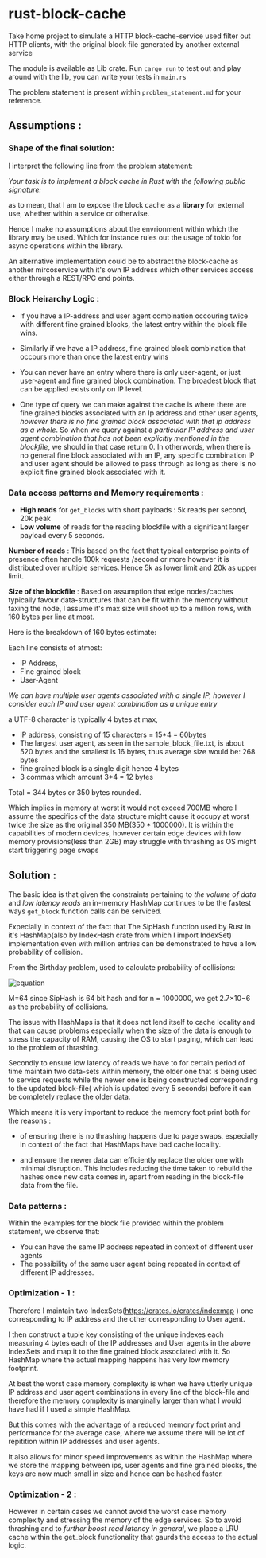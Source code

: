 # rust-block-cache
Take home project to simulate a HTTP block-cache-service used filter out HTTP clients, with the original block file generated by another external service

The module is available as Lib crate. 
Run `cargo run` to test out and play around with the lib, you can write your tests in `main.rs`

The problem statement is present within `problem_statement.md` for your reference.


## Assumptions :

### Shape of the final solution:

I interpret the following line from the problem statement:

 *Your task is to implement a block cache in Rust with the following public
signature:* 

as to mean, that I am to expose the block cache as a **library** for external use, whether within a service or otherwise.

Hence I make no assumptions about the envrionment within which the library may be used. Which for instance rules out the usage of tokio for async operations within the library.

An alternative implementation could be to abstract the block-cache as another mircoservice with it's own IP address which other services access either through a REST/RPC end points.

### Block Heirarchy Logic :

* If you have a IP-address and user agent combination occouring twice with different fine grained blocks, the latest entry within the block file wins.

* Similarly if we have a IP address, fine grained block combination that occours more than once the latest entry wins

* You can never have an entry where there is only user-agent, or just user-agent and fine grained block combination. The broadest block that can be applied exists only on IP level.

* One type of query we can make against the cache is where there are fine grained blocks associated with an Ip address and other user agents, *however there is no fine grained block associated with that ip address as a whole*.  So when we query against a *particular IP address and user agent combination that has not been explicitly mentioned in the blockfile*, we should in that case return 0. In otherwords, when there is no general fine block associated with an IP, any specific combination IP and user agent should be allowed to pass through as long as there is no explicit fine grained block associated with it.

### Data access patterns and Memory requirements :

* **High reads** for ```get_blocks``` with short payloads  : 5k reads per second, 20k peak
* **Low volume** of reads for the reading blockfile with a significant larger payload every 5 seconds.

**Number of reads** : This based on the fact that typical enterprise points of presence often handle 100k requests /second or more however it is distributed over multiple services. Hence 5k as lower limit and 20k as upper limit.

**Size of the blockfile** : Based on assumption that edge nodes/caches typically favour data-structures that can be fit within the memory without taxing the node, I assume it's max size will shoot up to a million rows, with 160 bytes per line at most. 

Here is the breakdown of 160 bytes estimate:

Each line consists of atmost:
* IP Address,
* Fine grained block
* User-Agent

*We can have multiple user agents associated with a single IP, however I consider each IP and user agent combination as a unique entry*

a UTF-8 character is typically 4 bytes at max, 

* IP address, consisting of 15 characters = 15*4 = 60bytes
* The largest user agent, as seen in the sample_block_file.txt, is about 520 bytes and the smallest is 16 bytes, thus average size would be: 268 bytes
* fine grained block is a single digit hence 4 bytes
* 3 commas which amount 3*4 = 12 bytes

Total = 344 bytes or 350 bytes rounded.

Which implies in memory at worst it would not exceed 700MB where I assume the specifics of the data structure might cause it occupy at worst twice the size as the original 350 MB(350 * 1000000). It is within the capabilities of modern devices, however certain edge devices with low memory provisions(less than 2GB) may struggle with thrashing as OS might start triggering page swaps



## Solution : 

The basic idea is that given the constraints pertaining to *the volume of data* and *low latency reads* an in-memory HashMap continues to be the fastest ways `get_block` function calls can be serviced. 

Expecially in context of the fact that The SipHash function used by Rust in it's HashMap(also by IndexHash crate from which I import IndexSet) implementation even with million entries can be demonstrated to have a low probability of collision.

From the Birthday problem, used to calculate probability of collisions:

![equation](https://latex.codecogs.com/svg.latex?P(\text{collision})%20\approx%201%20-%20e^{-\frac{n(n-1)}{2M}})


M=64 since SipHash is 64 bit hash and for n = 1000000, we get 2.7×10−6 as the probability of collisions.

The issue with HashMaps is that it does not lend itself to cache locality and that can cause problems especially when the size of the data is enough to stress the capacity of RAM, causing the OS to start paging, which can lead to the problem of thrashing.

Secondly to ensure low latency of reads we have to for certain period of time maintain two data-sets within memory, the older one that is being used to service requests while the newer one is being constructed corresponding to the updated block-file( which is updated every 5 seconds) before it can be completely replace the older data.

Which means it is very important to reduce the memory foot print both for the reasons :

* of ensuring there is no thrashing happens due to page swaps, especially in context of the fact that HashMaps have bad cache locality.

* and ensure the newer data can efficiently replace the older one with minimal disruption. This includes reducing the time taken to rebuild the hashes once new data comes in, apart from reading in the block-file data from the file.


### Data patterns :

Within the examples for the block file provided within the problem statement, we observe that:

* You can have the same IP address repeated in context of different user agents
* The possibility of the same user agent being repeated in context of different IP addresses.


### Optimization - 1 : 

Therefore I maintain two IndexSets(https://crates.io/crates/indexmap ) one corresponding to IP address and the other corresponding to User agent.

I then construct a tuple key consisting of the unique indexes each measuring 4 bytes each of the IP addresses and User agents in the above IndexSets and map it to the fine grained block associated with it. So HashMap where the actual mapping happens has very low memory footprint.

At best the worst case memory complexity is when we have utterly unique IP address and user agent combinations in every line of the block-file and therefore the memory complexity is marginally larger than what I would have had if I used a simple HashMap. 

But this comes with the advantage of a reduced memory foot print and performance for the average case, where we assume there will be lot of repitition within IP addresses and user agents.

It also allows for minor speed improvements as within the HashMap where we store the mapping between ips, user agents and fine grained blocks, the keys are now much small in size and hence can be hashed faster.

### Optimization - 2 : 

However in certain cases we cannot avoid the worst case memory complexity and stressing the memory of the edge services. So to avoid thrashing and to *further boost read latency in general*, we place a LRU cache within the get_block functionality that gaurds the access to the actual logic.


